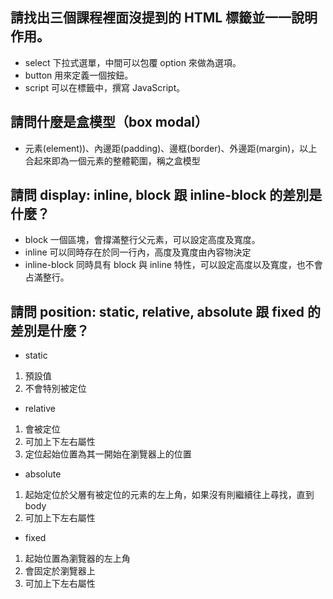 ## 請找出三個課程裡面沒提到的 HTML 標籤並一一說明作用。
- select
    下拉式選單，中間可以包覆 option 來做為選項。
- button
    用來定義一個按鈕。
- script
    可以在標籤中，撰寫 JavaScript。
## 請問什麼是盒模型（box modal）
- 元素(element))、內邊距(padding)、邊框(border)、外邊距(margin)，以上合起來即為一個元素的整體範圍，稱之盒模型

## 請問 display: inline, block 跟 inline-block 的差別是什麼？
- block
一個區塊，會撐滿整行父元素，可以設定高度及寬度。
- inline
可以同時存在於同一行內，高度及寬度由內容物決定
- inline-block
同時具有 block 與 inline 特性，可以設定高度以及寬度，也不會占滿整行。

## 請問 position: static, relative, absolute 跟 fixed 的差別是什麼？
- static
1. 預設值
2. 不會特別被定位
- relative
1. 會被定位
2. 可加上下左右屬性
3. 定位起始位置為其一開始在瀏覽器上的位置
- absolute
1. 起始定位於父層有被定位的元素的左上角，如果沒有則繼續往上尋找，直到 body
2. 可加上下左右屬性
- fixed
1. 起始位置為瀏覽器的左上角
2. 會固定於瀏覽器上
3. 可加上下左右屬性